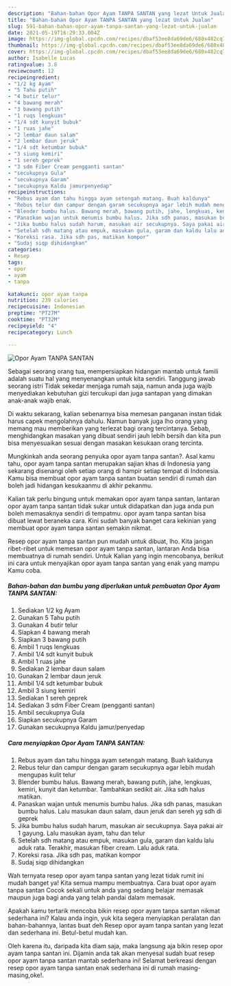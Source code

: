 ```yaml
---
description: "Bahan-bahan Opor Ayam TANPA SANTAN yang lezat Untuk Jualan"
title: "Bahan-bahan Opor Ayam TANPA SANTAN yang lezat Untuk Jualan"
slug: 591-bahan-bahan-opor-ayam-tanpa-santan-yang-lezat-untuk-jualan
date: 2021-05-19T16:29:33.004Z
image: https://img-global.cpcdn.com/recipes/dbaf53ee8da69de6/680x482cq70/opor-ayam-tanpa-santan-foto-resep-utama.jpg
thumbnail: https://img-global.cpcdn.com/recipes/dbaf53ee8da69de6/680x482cq70/opor-ayam-tanpa-santan-foto-resep-utama.jpg
cover: https://img-global.cpcdn.com/recipes/dbaf53ee8da69de6/680x482cq70/opor-ayam-tanpa-santan-foto-resep-utama.jpg
author: Isabelle Lucas
ratingvalue: 3.8
reviewcount: 12
recipeingredient:
- "1/2 kg Ayam"
- "5 Tahu putih"
- "4 butir telur"
- "4 bawang merah"
- "3 bawang putih"
- "1 ruqs lengkuas"
- "1/4 sdt kunyit bubuk"
- "1 ruas jahe"
- "2 lembar daun salam"
- "2 lembar daun jeruk"
- "1/4 sdt ketumbar bubuk"
- "3 siung kemiri"
- "1 sereh geprek"
- "3 sdm Fiber Cream pengganti santan"
- "secukupnya Gula"
- "secukupnya Garam"
- "secukupnya Kaldu jamurpenyedap"
recipeinstructions:
- "Rebus ayam dan tahu hingga ayam setengah matang. Buah kaldunya"
- "Rebus telur dan campur dengan garam secukupnya agar lebih mudah mengupas kulit telur"
- "Blender bumbu halus. Bawang merah, bawang putih, jahe, lengkuas, kemiri, kunyit dan ketumbar. Tambahkan sedikit air. Jika sdh halus matikan."
- "Panaskan wajan untuk menumis bumbu halus. Jika sdh panas, masukan bumbu halus. Lalu masukan daun salam, daun jeruk dan sereh yg sdh di geprek"
- "Jika bumbu halus sudah harum, masukan air secukupnya. Saya pakai air 1 gayung. Lalu masukan ayam, tahu dan telur"
- "Setelah sdh matang atau empuk, masukan gula, garam dan kaldu lalu aduk rata. Terakhir, masukan fiber cream. Lalu aduk rata."
- "Koreksi rasa. Jika sdh pas, matikan kompor"
- "Sudaj siqp dihidangkan"
categories:
- Resep
tags:
- opor
- ayam
- tanpa

katakunci: opor ayam tanpa 
nutrition: 239 calories
recipecuisine: Indonesian
preptime: "PT27M"
cooktime: "PT32M"
recipeyield: "4"
recipecategory: Lunch

---
```



![Opor Ayam TANPA SANTAN](https://img-global.cpcdn.com/recipes/dbaf53ee8da69de6/680x482cq70/opor-ayam-tanpa-santan-foto-resep-utama.jpg)

Sebagai seorang orang tua, mempersiapkan hidangan mantab untuk famili adalah suatu hal yang menyenangkan untuk kita sendiri. Tanggung jawab seorang istri Tidak sekedar menjaga rumah saja, namun anda juga wajib menyediakan kebutuhan gizi tercukupi dan juga santapan yang dimakan anak-anak wajib enak.

Di waktu  sekarang, kalian sebenarnya bisa memesan panganan instan tidak harus capek mengolahnya dahulu. Namun banyak juga lho orang yang memang mau memberikan yang terlezat bagi orang tercintanya. Sebab, menghidangkan masakan yang dibuat sendiri jauh lebih bersih dan kita pun bisa menyesuaikan sesuai dengan masakan kesukaan orang tercinta. 



Mungkinkah anda seorang penyuka opor ayam tanpa santan?. Asal kamu tahu, opor ayam tanpa santan merupakan sajian khas di Indonesia yang sekarang disenangi oleh setiap orang di hampir setiap tempat di Indonesia. Kamu bisa membuat opor ayam tanpa santan buatan sendiri di rumah dan boleh jadi hidangan kesukaanmu di akhir pekanmu.

Kalian tak perlu bingung untuk memakan opor ayam tanpa santan, lantaran opor ayam tanpa santan tidak sukar untuk didapatkan dan juga anda pun boleh memasaknya sendiri di tempatmu. opor ayam tanpa santan bisa dibuat lewat beraneka cara. Kini sudah banyak banget cara kekinian yang membuat opor ayam tanpa santan semakin nikmat.

Resep opor ayam tanpa santan pun mudah untuk dibuat, lho. Kita jangan ribet-ribet untuk memesan opor ayam tanpa santan, lantaran Anda bisa membuatnya di rumah sendiri. Untuk Kalian yang ingin mencobanya, berikut ini cara untuk menyajikan opor ayam tanpa santan yang enak yang mampu Kamu coba.

<!--inarticleads1-->

##### Bahan-bahan dan bumbu yang diperlukan untuk pembuatan Opor Ayam TANPA SANTAN:

1. Sediakan 1/2 kg Ayam
1. Gunakan 5 Tahu putih
1. Gunakan 4 butir telur
1. Siapkan 4 bawang merah
1. Siapkan 3 bawang putih
1. Ambil 1 ruqs lengkuas
1. Ambil 1/4 sdt kunyit bubuk
1. Ambil 1 ruas jahe
1. Sediakan 2 lembar daun salam
1. Gunakan 2 lembar daun jeruk
1. Ambil 1/4 sdt ketumbar bubuk
1. Ambil 3 siung kemiri
1. Sediakan 1 sereh geprek
1. Sediakan 3 sdm Fiber Cream (pengganti santan)
1. Ambil secukupnya Gula
1. Siapkan secukupnya Garam
1. Gunakan secukupnya Kaldu jamur/penyedap




<!--inarticleads2-->

##### Cara menyiapkan Opor Ayam TANPA SANTAN:

1. Rebus ayam dan tahu hingga ayam setengah matang. Buah kaldunya
1. Rebus telur dan campur dengan garam secukupnya agar lebih mudah mengupas kulit telur
1. Blender bumbu halus. Bawang merah, bawang putih, jahe, lengkuas, kemiri, kunyit dan ketumbar. Tambahkan sedikit air. Jika sdh halus matikan.
1. Panaskan wajan untuk menumis bumbu halus. Jika sdh panas, masukan bumbu halus. Lalu masukan daun salam, daun jeruk dan sereh yg sdh di geprek
1. Jika bumbu halus sudah harum, masukan air secukupnya. Saya pakai air 1 gayung. Lalu masukan ayam, tahu dan telur
1. Setelah sdh matang atau empuk, masukan gula, garam dan kaldu lalu aduk rata. Terakhir, masukan fiber cream. Lalu aduk rata.
1. Koreksi rasa. Jika sdh pas, matikan kompor
1. Sudaj siqp dihidangkan




Wah ternyata resep opor ayam tanpa santan yang lezat tidak rumit ini mudah banget ya! Kita semua mampu membuatnya. Cara buat opor ayam tanpa santan Cocok sekali untuk anda yang sedang belajar memasak maupun juga bagi anda yang telah pandai dalam memasak.

Apakah kamu tertarik mencoba bikin resep opor ayam tanpa santan nikmat sederhana ini? Kalau anda ingin, yuk kita segera menyiapkan peralatan dan bahan-bahannya, lantas buat deh Resep opor ayam tanpa santan yang lezat dan sederhana ini. Betul-betul mudah kan. 

Oleh karena itu, daripada kita diam saja, maka langsung aja bikin resep opor ayam tanpa santan ini. Dijamin anda tak akan menyesal sudah buat resep opor ayam tanpa santan mantab sederhana ini! Selamat berkreasi dengan resep opor ayam tanpa santan enak sederhana ini di rumah masing-masing,oke!.

